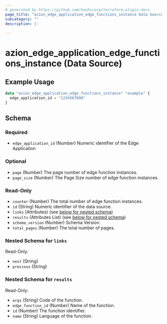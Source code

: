 ```yaml
---
# generated by https://github.com/hashicorp/terraform-plugin-docs
page_title: "azion_edge_application_edge_functions_instance Data Source - terraform-provider-azion"
subcategory: ""
description: |-
  
---
```


# azion_edge_application_edge_functions_instance (Data Source)



## Example Usage

```terraform
data "azion_edge_application_edge_functions_instance" "example" {
  edge_application_id = "1234567890"
}
```

<!-- schema generated by tfplugindocs -->
## Schema

### Required

- `edge_application_id` (Number) Numeric identifier of the Edge Application

### Optional

- `page` (Number) The page number of edge function instances.
- `page_size` (Number) The Page Size number of edge function instances.

### Read-Only

- `counter` (Number) The total number of edge function instances.
- `id` (String) Numeric identifier of the data source.
- `links` (Attributes) (see [below for nested schema](#nestedatt--links))
- `results` (Attributes List) (see [below for nested schema](#nestedatt--results))
- `schema_version` (Number) Schema Version.
- `total_pages` (Number) The total number of pages.

<a id="nestedatt--links"></a>
### Nested Schema for `links`

Read-Only:

- `next` (String)
- `previous` (String)


<a id="nestedatt--results"></a>
### Nested Schema for `results`

Read-Only:

- `args` (String) Code of the function.
- `edge_function_id` (Number) Name of the function.
- `id` (Number) The function identifier.
- `name` (String) Language of the function.
